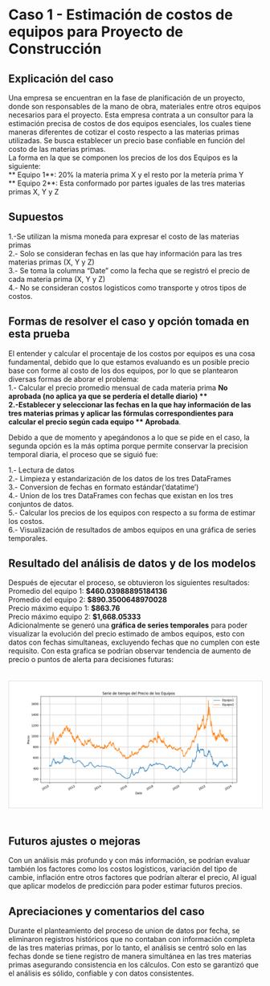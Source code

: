 
<h1 id="caso-1---estimación-de-costos-de-equipos-para-proyecto-de-construcción">Caso 1 - Estimación de costos de equipos para Proyecto de Construcción</h1>
<h2 id="explicación-del-caso">Explicación del caso</h2>
<p>Una empresa se encuentran en la fase de planificación de un proyecto, donde son responsables de la mano de obra, materiales entre otros equipos necesarios para el proyecto.  Esta empresa contrata a un consultor para la estimación precisa de costos de dos equipos esenciales, los cuales tiene maneras diferentes de cotizar el costo respecto a las materias primas utilizadas. Se busca establecer un precio base confiable en función del costo de las materias primas.<br>
La forma en la que se componen los precios de los dos Equipos es la siguiente:<br>
** Equipo 1**: 20% la materia prima X y el resto por la metería prima Y<br>
** Equipo 2**: Esta conformado por partes iguales de las tres materias primas X, Y y Z</p>
<h2 id="supuestos">Supuestos</h2>
<p>1.-Se utilizan la misma moneda para expresar el costo de las materias primas<br>
2.- Solo se consideran fechas en las que hay información para las tres materias primas (X, Y y Z)<br>
3.- Se toma la columna “Date” como la fecha que se registró el precio de cada materia prima (X, Y y Z)<br>
4.- No se consideran costos logisticos como transporte y otros tipos de costos.</p>
<h2 id="formas-de-resolver-el-caso-y-opción-tomada-en-esta-prueba">Formas de resolver el caso y opción tomada en esta prueba</h2>
<p>El entender y calcular el procentaje de los costos por equipos es una cosa fundamental, debido que lo que estamos evaluando es un  posible precio base con forme al costo de los dos equipos, por lo que se plantearon diversas formas de aborar el problema:<br>
1.- Calcular el precio promedio mensual de cada materia prima <strong>No aprobada (no aplica ya que se perdería el detalle diario) **<br>
2.-Establecer y seleccionar las fechas en la que hay información de las tres materias primas y aplicar las fórmulas correspondientes para calcular el precio según cada equipo ** Aprobada</strong>.</p>
<p>Debido a que de momento y apegándonos a lo que se pide en el caso, la segunda opción es la más optima porque permite conservar la precision temporal diaria, el proceso que se siguió fue:</p>
<p>1.- Lectura de datos<br>
2.- Limpieza y estandarización de los datos de los tres DataFrames<br>
3.- Conversion de fechas en formato estándar(‘datatime’)<br>
4.- Union de los tres DataFrames  con fechas que existan en los tres conjuntos de datos.<br>
5.- Calcular los precios de los equipos con respecto a su forma de estimar los costos.<br>
6.- Visualización de resultados de ambos equipos en una gráfica de series temporales.</p>
<h2 id="resultado-del-análisis-de-datos-y-de-los-modelos">Resultado del análisis de datos y de los modelos</h2>
<p>Después de ejecutar el proceso, se obtuvieron los siguientes resultados:<br>
Promedio del equipo 1: <strong>$460.03988895184136</strong><br>
Promedio del equipo 2: <strong>$890.3500648970028</strong><br>
Precio máximo equipo 1: <strong>$863.76</strong><br>
Precio máximo equipo 2: <strong>$1,668.05333</strong><br>
Adicionalmente se generó una <strong>gráfica de series temporales</strong> para poder visualizar la evolución del precio estimado de ambos equipos, esto con datos con fechas simultaneas, excluyendo fechas que no cumplen con este requisito.  Con esta grafica se podrían observar tendencia de aumento de precio o puntos de alerta para decisiones futuras:</p>
<img src="Seriesdetiempos.png" alt="Gráfica de series temporales de precios de equipos" style="max-width: 100%; height: auto; border: 1px solid #ddd; margin: 20px 0;">
<h2 id="futuros-ajustes-o-mejoras">Futuros ajustes o mejoras</h2>
<p>Con un análisis más profundo y con más información, se podrían evaluar también los factores como los costos logísticos, variación del tipo de cambie, inflación entre otros factores que podrían alterar el precio, Al igual que aplicar modelos de predicción para poder estimar futuros precios.</p>
<h2 id="apreciaciones-y-comentarios-del-caso">Apreciaciones y comentarios del caso</h2>
<p>Durante el planteamiento del proceso de union de datos por fecha, se eliminaron registros históricos que no contaban con información completa de las tres materias primas, por lo tanto, el análisis se centró solo en las fechas donde se tiene registro de manera simultánea en las tres materias primas asegurando consistencia en los cálculos. Con esto se garantizó que el análisis es sólido, confiable y con datos consistentes.</p>

